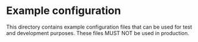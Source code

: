 # Example configuration

This directory contains example configuration files that can be used for test
and development purposes. These files MUST NOT be used in production.
